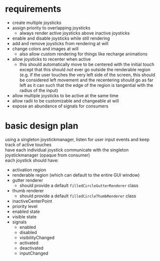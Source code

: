 # requirements
- create multiple joysticks
- assign priority to overlapping joysticks
  - always render active joysticks above inactive joysticks
- enable and disable joysticks while still rendering
- add and remove joysticks from rendering at will
- change colors and images at will
  - also allow custom rendering for things like recharge animations
- allow joysticks to recenter when active
  - this should automatically move to be centered with the initial touch except that this should *not* ever go outside the renderable region (e.g. if the user touches the very left side of the screen, this should be considered left movement and the recentering should go as far left as it can such that the edge of the region is tangential with the radius of the input)
- allow multiple joysticks to be active at the same time
- allow radii to be customizable and changeable at will
- expose an abundance of signals for consumers

# basic design plan
using a singleton joystickmanager, listen for user input events and keep track of active touches\
have each individual joystick communicate with the singleton joystickmanager (opaque from consumer)\
each joystick should have:
- activation region
- renderable region (which can default to the entire GUI window)
- gutter renderer
  - should provide a default `filledCircleGutterRenderer` class
- thumb renderer
  - should provide a default `filledCircleThumbRenderer` class
- inactiveCenterPoint
- priority level
- enabled state
- visible state
- signals
  - enabled
  - disabled
  - visibilityChanged
  - activated
  - deactivated
  - inputChanged